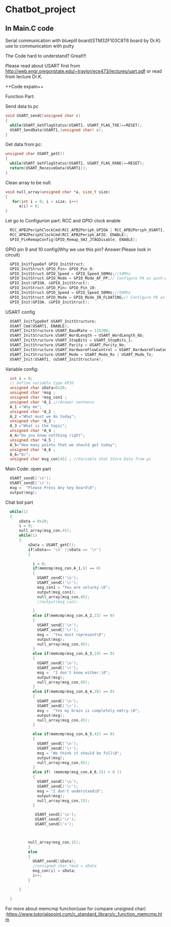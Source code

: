 # Chatbot_project
## In Main.C code 
Serial communication with bluepill board(STM32F103C8T6 board by Dr.K)
use to communication with putty

The Code hard to understand? Great!!!


Please read about USART first from http://web.engr.oregonstate.edu/~traylor/ece473/lectures/uart.pdf or read from lecture Dr.K.


++Code expain++

Function Part:

Send data to pc 
```c
void USART_sendC(unsigned char c)
{
  while(USART_GetFlagStatus(USART1, USART_FLAG_TXE)==RESET);
  USART_SendData(USART1,(unsigned char) c); 
}
```

Get data from pc:

```c
unsigned char USART_getC()
{
  while(USART_GetFlagStatus(USART1, USART_FLAG_RXNE)==RESET);
  return(USART_ReceiveData(USART1)); 
}
```

Clean array to be null:

```c
void null_array(unsigned char *a, size_t size)
{ 
   for(int i = 0; i < size; i++) 
      a[i] = 0; 
} 
```
Let go to Configurion part:
RCC and GPIO clock enable
```c
  RCC_APB2PeriphClockCmd(RCC_APB2Periph_GPIOA | RCC_APB2Periph_USART1, ENABLE);
  RCC_APB2PeriphClockCmd(RCC_APB2Periph_AFIO, ENABLE);
  GPIO_PinRemapConfig(GPIO_Remap_SWJ_JTAGDisable, ENABLE);
```
GPIO pin 9 and 10 config(Why we use this pin? Answer:Please look in circuit)
```c
  GPIO_InitTypeDef GPIO_InitStruct;
  GPIO_InitStruct.GPIO_Pin= GPIO_Pin_9;
  GPIO_InitStruct.GPIO_Speed = GPIO_Speed_50MHz;//50Mhz
  GPIO_InitStruct.GPIO_Mode = GPIO_Mode_AF_PP;// Configure PA as push-pull output
  GPIO_Init(GPIOA, &GPIO_InitStruct);
  GPIO_InitStruct.GPIO_Pin= GPIO_Pin_10;
  GPIO_InitStruct.GPIO_Speed = GPIO_Speed_50MHz;//50Mhz
  GPIO_InitStruct.GPIO_Mode = GPIO_Mode_IN_FLOATING;// Configure PA as push-pull output
  GPIO_Init(GPIOA, &GPIO_InitStruct);
```
USART config
```c
  USART_InitTypeDef USART_InitStructure;
  USART_Cmd(USART1, ENABLE);
  USART_InitStructure.USART_BaudRate = 115200;
  USART_InitStructure.USART_WordLength = USART_WordLength_8b;
  USART_InitStructure.USART_StopBits = USART_StopBits_1;
  USART_InitStructure.USART_Parity = USART_Parity_No;
  USART_InitStructure.USART_HardwareFlowControl = USART_HardwareFlowControl_None;
  USART_InitStructure.USART_Mode = USART_Mode_Rx | USART_Mode_Tx;
  USART_Init(USART1, &USART_InitStructure);
```
Variable config:
```c
  int i = 0;
  // Define variable type GPIO
  unsigned char sData=0x20;
  unsigned char *msg ;
  unsigned char *msg_con1 ;
  unsigned char *A_1 ;//Answer sentence
  A_1 ="Why me";
  unsigned char *A_2 ;
  A_2 ="What must we do today";
  unsigned char *A_3 ;
  A_3 ="What is the topic";
  unsigned char *A_4 ;
  A_4="Do you know notthing right";
  unsigned char *A_5 ;
  A_5="How many points that we should get today";
  unsigned char *A_6 ;
  A_6="0/";
  unsigned char msg_con[45] ; //Variable that Store Data from pc
```

Main Code:
open part
```c
  USART_sendC('\n');
  USART_sendC('\r');
  msg =  "Please Press Any key board\0";
  output(msg);
```
Chat bot part
```c
  while(1)
  {
      sData = 0x20;
      i = 0;
      null_array(msg_con,45);
      while(1)
      {
          sData = USART_getC();     
          if(sData== '\n' ||sData == '\r')
          {

            i = 0;
            if(memcmp(msg_con,A_1,8) == 0)
            {
              USART_sendC('\n');
              USART_sendC('\r');
              msg_con1 = "You are unlucky.\0";
              output(msg_con1);
              null_array(msg_con,45);
              //output(msg_con);

            }
            else if(memcmp(msg_con,A_2,23) == 0)
            {
              USART_sendC('\n');
              USART_sendC('\r');
              msg =  "You must represent\0";
              output(msg);
              null_array(msg_con,45);
            }
            else if(memcmp(msg_con,A_3,19) == 0)
            {
              USART_sendC('\n');
              USART_sendC('\r');
              msg =  "I don't know either.\0";
              output(msg);
              null_array(msg_con,45);
            }
            else if(memcmp(msg_con,A_4,28) == 0)
            {
              USART_sendC('\n');
              USART_sendC('\r');
              msg =  "Yes my brain is completely emtry.\0";
              output(msg);
              null_array(msg_con,45);
            }

            else if(memcmp(msg_con,A_5,42) == 0)
            {
              USART_sendC('\n');
              USART_sendC('\r');
              msg = "We think it should be full\0";
              output(msg);
              null_array(msg_con,45);
            }
            else if( (memcmp(msg_con,A_6,15) > 0 ))
			{
			  USART_sendC('\n');
			  USART_sendC('\r');
			  msg = "I don't understand\0";
			  output(msg);
			  null_array(msg_con,15);
			}

			 USART_sendC('\n');
			 USART_sendC('\r');
			 USART_sendC('>');



          null_array(msg_con,15);
          }
          else
          {
            USART_sendC(sData);
            //unsigned char *msd = sData
            msg_con[i] = sData;
            i++;
          }

      }

  }
```
For more about memcmp function(use for compare unsigned char) :https://www.tutorialspoint.com/c_standard_library/c_function_memcmp.htm

